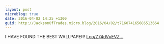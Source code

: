 ```yaml
---
layout: post
microblog: true
date: 2016-04-02 14:25 +1300
guid: http://JacksonOfTrades.micro.blog/2016/04/02/t716074165686513664.html
---
```

I HAVE FOUND THE BEST WALLPAPER! [t.co/Z74dVuEVZ...](https://t.co/Z74dVuEVZI)
